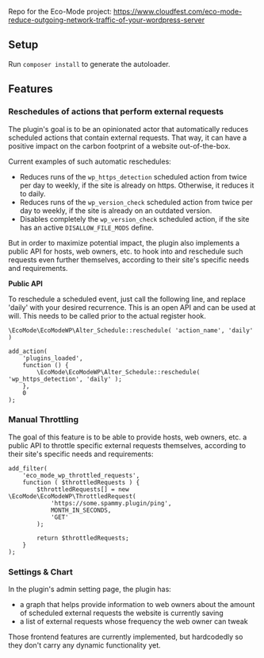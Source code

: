 Repo for the Eco-Mode project: https://www.cloudfest.com/eco-mode-reduce-outgoing-network-traffic-of-your-wordpress-server


## Setup

Run `composer install` to generate the autoloader.

## Features

### Reschedules of actions that perform external requests

The plugin's goal is to be an opinionated actor that automatically reduces scheduled actions that contain external requests. That way, it can have a positive impact on the carbon footprint of a website out-of-the-box.

Current examples of such automatic reschedules:
* Reduces runs of the `wp_https_detection` scheduled action from twice per day to weekly, if the site is already on https. Otherwise, it reduces it to daily.
* Reduces runs of the `wp_version_check` scheduled action from twice per day to weekly, if the site is already on an outdated version.
* Disables completely the `wp_version_check` scheduled action, if the site has an active `DISALLOW_FILE_MODS` define.

But in order to maximize potential impact, the plugin also implements a public API for hosts, web owners, etc. to hook into and reschedule such requests even further themselves, according to their site's specific needs and requirements.

**Public API**

To reschedule a scheduled event, just call the following line, and replace 'daily' with your desired recurrence. This is an open API and can be used at will.
This needs to be called prior to the actual register hook.

```\EcoMode\EcoModeWP\Alter_Schedule::reschedule( 'action_name', 'daily' )```

```
add_action(
	'plugins_loaded',
	function () {
		\EcoMode\EcoModeWP\Alter_Schedule::reschedule( 'wp_https_detection', 'daily' );
	},
	0
);
```

### Manual Throttling

The goal of this feature is to be able to provide hosts, web owners, etc. a public API to throttle specific external requests themselves, according to their site's specific needs and requirements:

```
add_filter(
    'eco_mode_wp_throttled_requests',
    function ( $throttledRequests ) {
        $throttledRequests[] = new \EcoMode\EcoModeWP\ThrottledRequest(
            'https://some.spammy.plugin/ping',
            MONTH_IN_SECONDS,
            'GET'
        );

        return $throttledRequests;
    }
);
```

### Settings & Chart
In the plugin's admin setting page, the plugin has:
* a graph that helps provide information to web owners about the amount of scheduled external requests the website is currently saving
* a list of external requests whose frequency the web owner can tweak

Those frontend features are currently implemented, but hardcodedly so they don't carry any dynamic functionality yet. 

